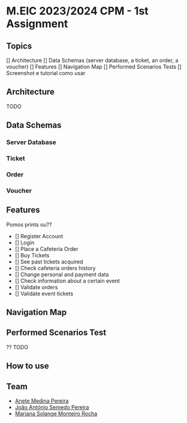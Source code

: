 # M.EIC 2023/2024 CPM - 1st  Assignment

## Topics
[] Architecture
[] Data Schemas (server database, a ticket, an order, a voucher)
[] Features
[] Navigation Map
[] Performed Scenarios Tests
[] Screenshot e tutorial como usar

## Architecture
 TODO

## Data Schemas
### Server Database

### Ticket
  
### Order

### Voucher

## Features
Pomos prints ou??
- [] Register Account
- [] Login
- [] Place a Cafeteria Order
- [] Buy Tickets
- [] See past tickets acquired
- [] Check cafeteria orders history
- [] Change personal and payment data
- [] Check information about a certain event
- [] Validate orders
- [] Validate event tickets


## Navigation Map

## Performed Scenarios Test
?? TODO

## How to use

## Team
- [Anete Medina Pereira](https://sigarra.up.pt/feup/pt/fest_geral.cursos_list?pv_num_unico=202008856)
- [João António Semedo Pereira](https://sigarra.up.pt/feup/pt/fest_geral.cursos_list?pv_num_unico=202007145)
- [Mariana Solange Monteiro Rocha](https://sigarra.up.pt/feup/pt/fest_geral.cursos_list?pv_num_unico=202004656)